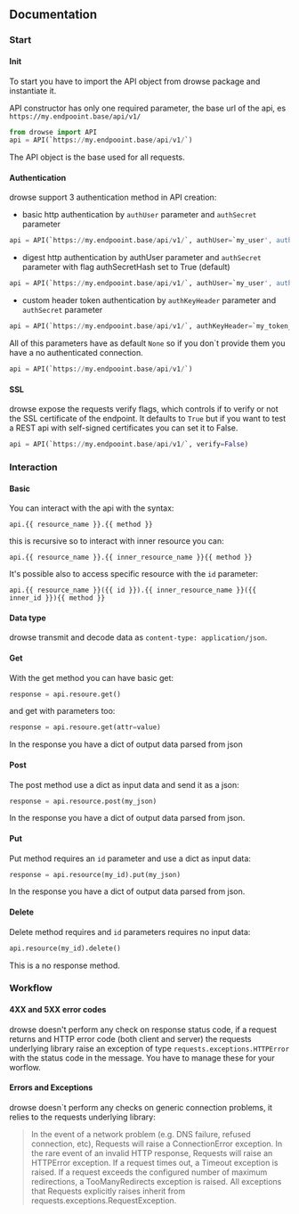 ## Documentation

### Start

#### Init
To start you have to import the API object from drowse package and instantiate it.

API constructor has only one required parameter, the base url of the api, es `https://my.endpooint.base/api/v1/`

```python
from drowse import API
api = API(`https://my.endpooint.base/api/v1/`)
```
The API object is the base used for all requests.

#### Authentication
drowse support 3 authentication method in API creation:

* basic http authentication by `authUser` parameter and `authSecret` parameter
```python
api = API(`https://my.endpooint.base/api/v1/`, authUser=`my_user', authSecret='my_secret', authSecretHash=False)
```
* digest http authentication by authUser parameter and `authSecret` parameter with flag authSecretHash set to True (default)
```python
api = API(`https://my.endpooint.base/api/v1/`, authUser=`my_user', authSecret='my_secret', authSecretHash=True)
```
* custom header token authentication by `authKeyHeader` parameter and `authSecret` parameter
```python
api = API(`https://my.endpooint.base/api/v1/`, authKeyHeader=`my_token_header' authSecret='my_token')
```

All of this parameters have as default `None` so if you don`t provide them you have a no authenticated connection.
```python
api = API(`https://my.endpooint.base/api/v1/`)
```

#### SSL
drowse expose the requests verify flags, which controls if to verify or not the SSL certificate of the endpoint. It defaults to `True` but if you want to test a REST api with self-signed certificates
you can set it to False.

```python
api = API(`https://my.endpooint.base/api/v1/`, verify=False)
```

### Interaction

#### Basic

You can interact with the api with the syntax:

`api.{{ resource_name }}.{{ method }}`

this is recursive so to interact with inner resource you can:

`api.{{ resource_name }}.{{ inner_resource_name }}{{ method }}`

It's possible also to access specific resource with the `id` parameter:

`api.{{ resource_name }}({{ id }}).{{ inner_resource_name }}({{ inner_id }}){{ method }}`

#### Data type

drowse transmit and decode data as `content-type: application/json`.

#### Get

With the get method you can have basic get:

```python
response = api.resoure.get()
```
and get with parameters too:

```python
response = api.resoure.get(attr=value)
```

In the response you have a dict of output data parsed from json

#### Post

The post method use a dict as input data and send it as a json:

```python
response = api.resource.post(my_json)
```
In the response you have a dict of output data parsed from json.

#### Put

Put method requires an `id` parameter and use a dict as input data:

```python
response = api.resource(my_id).put(my_json)
```

In the response you have a dict of output data parsed from json.


#### Delete

Delete method requires and `id` parameters requires no input data:

```python
api.resource(my_id).delete()
```
This is a no response method.

### Workflow

#### 4XX and 5XX error codes

drowse doesn't perform any check on response status code, if a request returns and HTTP error code (both client and server) the requests underlying library raise an exception of type `requests.exceptions.HTTPError` with the status code in the message.
You have to manage these for your worflow.

#### Errors and Exceptions

drowse doesn`t perform any checks on generic connection problems, it relies to the requests underlying library:

> In the event of a network problem (e.g. DNS failure, refused connection, etc), Requests will raise a ConnectionError exception.
> In the rare event of an invalid HTTP response, Requests will raise an HTTPError exception.
> If a request times out, a Timeout exception is raised.
> If a request exceeds the configured number of maximum redirections, a TooManyRedirects exception is raised.
> All exceptions that Requests explicitly raises inherit from requests.exceptions.RequestException.

